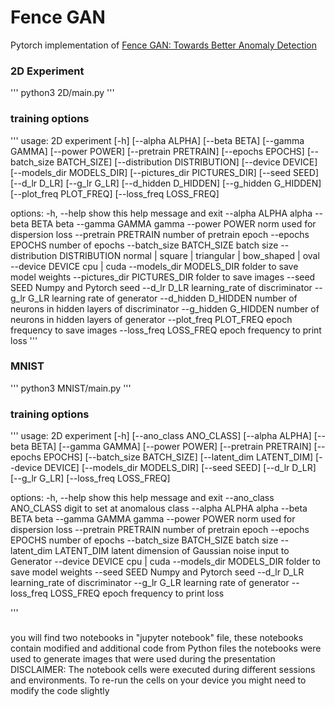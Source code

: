 # Fence GAN
Pytorch implementation of [Fence GAN: Towards Better Anomaly Detection](https://arxiv.org/abs/1904.01209)

### 2D Experiment
'''
python3 2D/main.py
'''
### training options
'''
usage: 2D experiment [-h] [--alpha ALPHA] [--beta BETA] [--gamma GAMMA] [--power POWER] [--pretrain PRETRAIN] [--epochs EPOCHS] [--batch_size BATCH_SIZE]
                     [--distribution DISTRIBUTION] [--device DEVICE] [--models_dir MODELS_DIR] [--pictures_dir PICTURES_DIR] [--seed SEED] [--d_lr D_LR]
                     [--g_lr G_LR] [--d_hidden D_HIDDEN] [--g_hidden G_HIDDEN] [--plot_freq PLOT_FREQ] [--loss_freq LOSS_FREQ]

options:
  -h, --help            show this help message and exit
  --alpha ALPHA         alpha
  --beta BETA           beta
  --gamma GAMMA         gamma
  --power POWER         norm used for dispersion loss
  --pretrain PRETRAIN   number of pretrain epoch
  --epochs EPOCHS       number of epochs
  --batch_size BATCH_SIZE
                        batch size
  --distribution DISTRIBUTION
                        normal | square | triangular | bow_shaped | oval
  --device DEVICE       cpu | cuda
  --models_dir MODELS_DIR
                        folder to save model weights
  --pictures_dir PICTURES_DIR
                        folder to save images
  --seed SEED           Numpy and Pytorch seed
  --d_lr D_LR           learning_rate of discriminator
  --g_lr G_LR           learning rate of generator
  --d_hidden D_HIDDEN   number of neurons in hidden layers of discriminator
  --g_hidden G_HIDDEN   number of neurons in hidden layers of generator
  --plot_freq PLOT_FREQ
                        epoch frequency to save images
  --loss_freq LOSS_FREQ
                        epoch frequency to print loss
'''

### MNIST
'''
python3 MNIST/main.py
'''
### training options
'''
usage: 2D experiment [-h] [--ano_class ANO_CLASS] [--alpha ALPHA] [--beta BETA] [--gamma GAMMA] [--power POWER] [--pretrain PRETRAIN] [--epochs EPOCHS]
                     [--batch_size BATCH_SIZE] [--latent_dim LATENT_DIM] [--device DEVICE] [--models_dir MODELS_DIR] [--seed SEED] [--d_lr D_LR]
                     [--g_lr G_LR] [--loss_freq LOSS_FREQ]

options:
  -h, --help            show this help message and exit
  --ano_class ANO_CLASS
                        digit to set at anomalous class
  --alpha ALPHA         alpha
  --beta BETA           beta
  --gamma GAMMA         gamma
  --power POWER         norm used for dispersion loss
  --pretrain PRETRAIN   number of pretrain epoch
  --epochs EPOCHS       number of epochs
  --batch_size BATCH_SIZE
                        batch size
  --latent_dim LATENT_DIM
                        latent dimension of Gaussian noise input to Generator
  --device DEVICE       cpu | cuda
  --models_dir MODELS_DIR
                        folder to save model weights
  --seed SEED           Numpy and Pytorch seed
  --d_lr D_LR           learning_rate of discriminator
  --g_lr G_LR           learning rate of generator
  --loss_freq LOSS_FREQ
                        epoch frequency to print loss

'''

###
you will find two notebooks in "jupyter notebook" file, these notebooks contain modified and additional code from Python files
the notebooks were used to generate images that were used during the presentation
DISCLAIMER: The notebook cells were executed during different sessions and environments. To re-run the cells on your device you might need to modify the code slightly  
